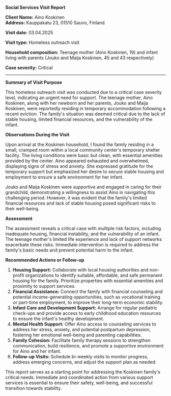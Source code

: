 **Social Services Visit Report**

**Client Name:** Aino Koskinen  
**Address:** Kauppakatu 23, 01510 Sauvo, Finland  

**Visit date:** 03.04.2025

**Visit type:** Homeless outreach visit

**Household composition:** Teenage mother (Aino Koskinen, 19) and infant living with parents (Jouko and Maija Koskinen, 45 and 43 respectively)

**Case severity:** Critical

---

**Summary of Visit Purpose**

This homeless outreach visit was conducted due to a critical case severity level, indicating an urgent need for support. The teenage mother, Aino Koskinen, along with her newborn and her parents, Jouko and Maija Koskinen, were reportedly residing in temporary accommodation following a recent eviction. The family's situation was deemed critical due to the lack of stable housing, limited financial resources, and the vulnerability of the infant.

**Observations During the Visit**

Upon arrival at the Koskinen household, I found the family residing in a small, cramped room within a local community center's temporary shelter facility. The living conditions were basic but clean, with essential amenities provided by the center. Aino appeared exhausted and overwhelmed, displaying signs of stress and anxiety. She expressed gratitude for the temporary support but emphasized her desire to secure stable housing and employment to ensure a safe environment for her infant.

Jouko and Maija Koskinen were supportive and engaged in caring for their grandchild, demonstrating a willingness to assist Aino in navigating this challenging period. However, it was evident that the family's limited financial resources and lack of stable housing posed significant risks to their well-being.

**Assessment**

The assessment reveals a critical case with multiple risk factors, including inadequate housing, financial instability, and the vulnerability of an infant. The teenage mother's limited life experience and lack of support networks exacerbate these risks. Immediate intervention is required to address the family's basic needs and prevent potential harm to the infant.

**Recommended Actions or Follow-up**

1. **Housing Support:** Collaborate with local housing authorities and non-profit organizations to identify suitable, affordable, and safe permanent housing for the family. Prioritize properties with essential amenities and proximity to support services.
2. **Financial Assistance:** Connect the family with financial counseling and potential income-generating opportunities, such as vocational training or part-time employment, to improve their long-term economic stability.
3. **Infant Care and Development Support:** Arrange for regular pediatric check-ups and provide access to early childhood education resources to ensure the infant's healthy development.
4. **Mental Health Support:** Offer Aino access to counseling services to address her stress, anxiety, and potential postpartum depression, fostering her emotional well-being and parenting capabilities.
5. **Family Cohesion:** Facilitate family therapy sessions to strengthen communication, build resilience, and promote a supportive environment for Aino and her infant.
6. **Follow-up Visits:** Schedule bi-weekly visits to monitor progress, address emerging concerns, and adjust the support plan as needed.

This report serves as a starting point for addressing the Koskinen family's critical needs. Immediate and coordinated action from various support services is essential to ensure their safety, well-being, and successful transition towards stability.